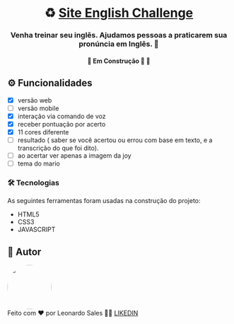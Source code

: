 <h1 align="center">
     ♻️ <a href="#"> Site English Challenge </a>
</h1>

<h3 align="center">
     Venha treinar seu inglês. Ajudamos pessoas a praticarem sua pronúncia em Inglês. 🐶
</h3>
  

<h4 align="center">
	🚧   Em Construção 🚀 🚧
</h4>

## ⚙️ Funcionalidades

- [x]  versão web
- [ ]  versão mobile
- [x]  interação via comando de voz
- [x]  receber pontuação por acerto
- [x]  11 cores diferente
- [ ]  resultado ( saber se você acertou ou errou com base em texto, e a transcrição do que foi dito).
- [ ]  ao acertar ver apenas a imagem da joy
- [ ]  tema do mario

### 🛠 Tecnologias

As seguintes ferramentas foram usadas na construção do projeto:

- HTML5
- CSS3
- JAVASCRIPT

## 🦸 Autor

<img style="border-radius: 50%;" src="https://media-exp1.licdn.com/dms/image/C4D03AQFy-BwRsIssCQ/profile-displayphoto-shrink_800_800/0/1582839874685?e=1646870400&v=beta&t=IlNHrP172bziwXo6dmUiak5juHpteQbojFUiexBosxs" width="100px;" alt=""/>
 <br />
Feito com ❤️ por Leonardo Sales 👋🏽 <a href='https://www.linkedin.com/in/leonardo-sales-da-silva-0a47a01a3/'>LIKEDIN<a/>
